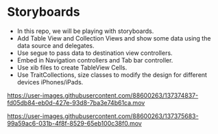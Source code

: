 # Storyboards

- In this repo, we will be playing with storyboards.
- Add Table View and Collection Views and show some data using the data source and delegates.
- Use segue to pass data to destination view controllers.
- Embed in Navigation controllers and Tab bar controller.
- Use xib files to create TableView Cells.
- Use TraitCollections, size classes to modify the design for different devices iPhones/iPads.


https://user-images.githubusercontent.com/88600263/137374837-fd05db84-eb0d-427e-93d8-7ba3e74b61ca.mov



https://user-images.githubusercontent.com/88600263/137375683-99a59ac6-031b-4f8f-8529-65eb100c38f0.mov

